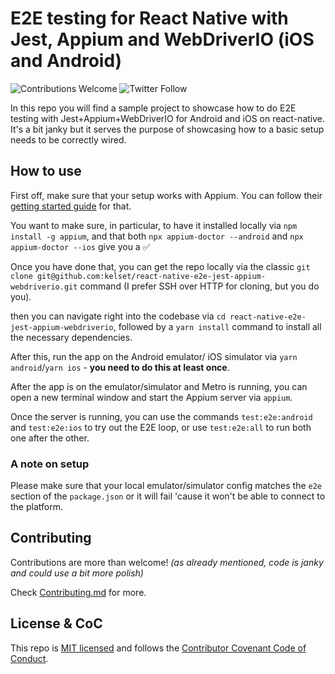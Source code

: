 # E2E testing for React Native with Jest, Appium and WebDriverIO (iOS and Android)

![Contributions Welcome](https://img.shields.io/badge/contributions-welcome-brightgreen) ![Twitter Follow](https://img.shields.io/twitter/follow/kelset?style=social)

In this repo you will find a sample project to showcase how to do E2E testing with Jest+Appium+WebDriverIO for Android and iOS on react-native. It's a bit janky but it serves the purpose of showcasing how to a basic setup needs to be correctly wired.

## How to use

First off, make sure that your setup works with Appium. You can follow their [getting started guide](http://appium.io/docs/en/about-appium/getting-started/) for that.

You want to make sure, in particular, to have it installed locally via `npm install -g appium`, and that both `npx appium-doctor --android` and `npx appium-doctor --ios` give you a ✅

Once you have done that, you can get the repo locally via the classic `git clone git@github.com:kelset/react-native-e2e-jest-appium-webdriverio.git` command (I prefer SSH over HTTP for cloning, but you do you).

then you can navigate right into the codebase via `cd react-native-e2e-jest-appium-webdriverio`, followed by a `yarn install` command to install all the necessary dependencies.

After this, run the app on the Android emulator/ iOS simulator via `yarn android`/`yarn ios` - **you need to do this at least once**.

After the app is on the emulator/simulator and Metro is running, you can open a new terminal window and start the Appium server via `appium`.

Once the server is running, you can use the commands `test:e2e:android` and `test:e2e:ios` to try out the E2E loop, or use `test:e2e:all` to run both one after the other.

### A note on setup

Please make sure that your local emulator/simulator config matches the `e2e` section of the `package.json` or it will fail 'cause it won't be able to connect to the platform.
## Contributing

Contributions are more than welcome! *(as already mentioned, code is janky and could use a bit more polish)*

Check [Contributing.md](./CONTRIBUTING.md) for more.

## License & CoC

This repo is [MIT licensed](./LICENSE) and follows the [Contributor Covenant Code of Conduct](./CODE_OF_CONDUCT.md).
